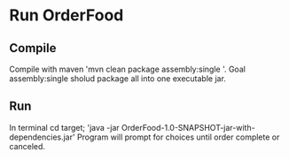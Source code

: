 # Run OrderFood

## Compile
Compile with maven 'mvn clean package assembly:single '. Goal assembly:single sholud package all into one executable jar.

## Run
In terminal cd target; 'java -jar OrderFood-1.0-SNAPSHOT-jar-with-dependencies.jar'
Program will prompt for choices until order complete or canceled.
